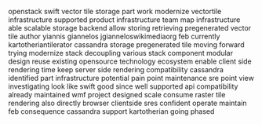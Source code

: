 openstack swift vector tile storage part work modernize vectortile infrastructure supported product infrastructure team map infrastructure able scalable storage backend allow storing retrieving pregenerated vector tile author yiannis giannelos jgianneloswikimediaorg feb currently kartotheriantilerator cassandra storage pregenerated tile moving forward trying modernize stack decoupling various stack component modular design reuse existing opensource technology ecosystem enable client side rendering time keep server side rendering compatibility cassandra identified part infrastructure potential pain point maintenance sre point view investigating look like swift good since well supported api compatibility already maintained wmf project designed scale consume raster tile rendering also directly browser clientside sres confident operate maintain feb consequence cassandra support kartotherian going phased